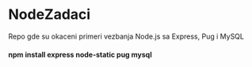 # NodeZadaci
Repo gde su okaceni primeri vezbanja Node.js sa Express, Pug i MySQL

#### npm install express node-static pug mysql
